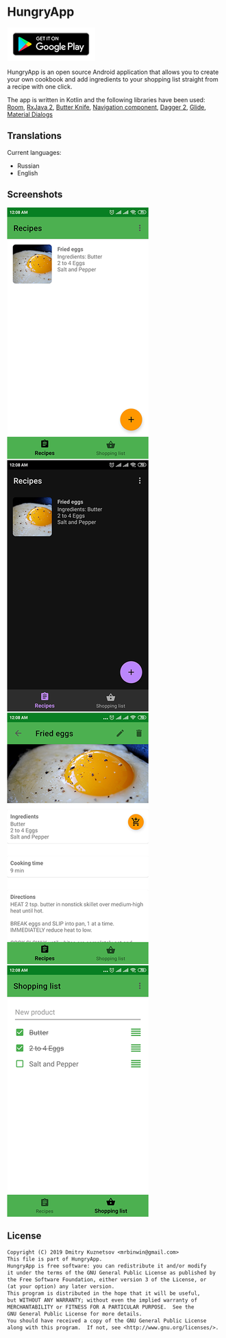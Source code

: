 HungryApp
=====================

[![Google Play link](doc/google_play.png)](https://play.google.com/store/apps/details?id=com.mrbinwin.hungryapp)

HungryApp is an open source Android application that allows you to create your own cookbook and
add ingredients to your shopping list straight from a recipe with one click.

The app is written in Kotlin and the following libraries have been used: 
[Room](https://developer.android.com/topic/libraries/architecture/room), 
[RxJava 2](https://github.com/ReactiveX/RxJava), 
[Butter Knife](https://jakewharton.github.io/butterknife/), 
[Navigation component](https://developer.android.com/guide/navigation), 
[Dagger 2](https://github.com/google/dagger), 
[Glide](https://github.com/bumptech/glide), 
[Material Dialogs](https://github.com/afollestad/material-dialogs)


Translations
---

Current languages:

 - Russian
 - English

Screenshots
---

![light theme](doc/screenshots/1.png) ![dark theme](doc/screenshots/2.png) 
![recipe details](doc/screenshots/3.png) ![shopping list](doc/screenshots/4.png)

License
---

    Copyright (C) 2019 Dmitry Kuznetsov <mrbinwin@gmail.com>
    This file is part of HungryApp.
    HungryApp is free software: you can redistribute it and/or modify
    it under the terms of the GNU General Public License as published by
    the Free Software Foundation, either version 3 of the License, or
    (at your option) any later version.
    This program is distributed in the hope that it will be useful,
    but WITHOUT ANY WARRANTY; without even the implied warranty of
    MERCHANTABILITY or FITNESS FOR A PARTICULAR PURPOSE.  See the
    GNU General Public License for more details.
    You should have received a copy of the GNU General Public License
    along with this program.  If not, see <http://www.gnu.org/licenses/>.